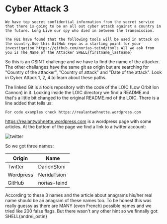# Cyber Attack 3

```
We have top secret confidential information from the secret service that there is going to be an all out cyber attack against a country in the future. Long Live our spy who died in between the transmission.

The FBI have found that the following tools will be used in attack on the country.Use this GitHub repo as a starting point for your investigation https://github.com/norias-teind/tools All we ask from you is The Name of the Attacker SHELL{firstname_lastname}
```

So this is an OSINT challenge and we have to find the name of the attacker. The other challanges have the same git as origin but are searching for "Country of the attacker", "Country of attack" and "Date of the attack". Look in Cyber Attack 1, 2, 4 to learn about these paths.

The linked Git is a tools repository with the code of the LOIC (Low Orbit Ion Cannon) in it. Looking inside the LOIC directory we find a README.md that's a little bit changed to the original README.md of the LOIC. 
There is a line added that tells us:
```
For code examples check https://realantwohnette.wordpress.com
```
https://realantwohnette.wordpress.com is a wordpress page with some articles. At the bottom of the page we find a link to a twitter account:

![twitter](https://user-images.githubusercontent.com/73250884/120971033-d1d86980-c789-11eb-9ca0-cbf9e0e91049.png)

So we got three names: <br>

|Origin |Name  |
--- | --- |
|Twitter|DarienStoni|
|Wordpress|NeridaTsion|
|GitHub|norias-teind|

According to these 3 names and the article about anagrams his/her real name should be an anagram of these names too.
To be honest this was really guessy as there are MANY (even French) possible names and we tried like 200 false flags. But there wasn't any other hint so we finnally got:
SHELL{andrei_ostin}
